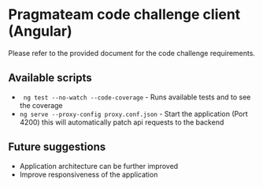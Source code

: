 # Pragmateam code challenge client (Angular)

Please refer to the provided document for the code challenge requirements.

## Available scripts

- ` ng test --no-watch --code-coverage` - Runs available tests and to see the coverage
- `ng serve --proxy-config proxy.conf.json` - Start the application (Port 4200) this will automatically patch api requests to the backend

## Future suggestions
- Application architecture can be further improved
- Improve responsiveness of the application
